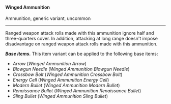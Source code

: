 #### Winged Ammunition

Ammunition, generic variant, uncommon

---

Ranged weapon attack rolls made with this ammunition ignore half and three-quarters cover. In addition, attacking at long range doesn't impose disadvantage on ranged weapon attack rolls made with this ammunition.

***Base items.*** This item variant can be applied to the following base items:

- *Arrow* (*Winged Ammunition Arrow*)
- *Blowgun Needle* (*Winged Ammunition Blowgun Needle*)
- *Crossbow Bolt* (*Winged Ammunition Crossbow Bolt*)
- *Energy Cell* (*Winged Ammunition Energy Cell*)
- *Modern Bullet* (*Winged Ammunition Modern Bullet*)
- *Renaissance Bullet* (*Winged Ammunition Renaissance Bullet*)
- *Sling Bullet* (*Winged Ammunition Sling Bullet*)